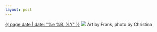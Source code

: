 ```yaml
---
layout: post
---
```


<p>
  <time><a href="/464">{{ page.date | date: "%e %B, %Y" }}</a></time>
  <a href="/464"><img src="{{ site.assets_url }}/464.jpg"/></a>
  <span>Art by Frank, photo by Christina</span>
</p>
